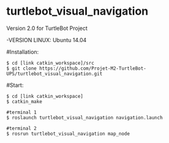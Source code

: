 # turtlebot_visual_navigation
Version 2.0 for TurtleBot Project

-VERSION LINUX: Ubuntu 14.04 

#Installation:

	$ cd [link catkin_workspace]/src
	$ git clone https://github.com/Projet-M2-TurtleBot-UPS/turtlebot_visual_navigation.git


#Start:

	$ cd [link catkin_workspace]
	$ catkin_make

	#terminal 1
	$ roslaunch turtlebot_visual_navigation navigation.launch 	

	#terminal 2
	$ rosrun turtlebot_visual_navigation map_node
